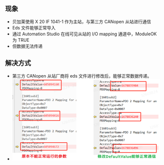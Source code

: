 ## 现象
- 贝加莱使用 X 20 IF 1041-1 作为主站，与第三方 CANopen 从站进行通信
- Eds 文件能够正常导入
- 通过 Automation Studio 在线可见从站的 I/O mapping 通道中，ModuleOK 为 TRUE
- 但数据无法传递
## 解决方式
- 第三方 CANopen 从站厂商将 eds 文件进行修改后，能够正常数据传递。
- ![](FILES/043CANopen通信中从站ModuleOK为TRUE但无法接收到数据/image-20230610150825218.png)

